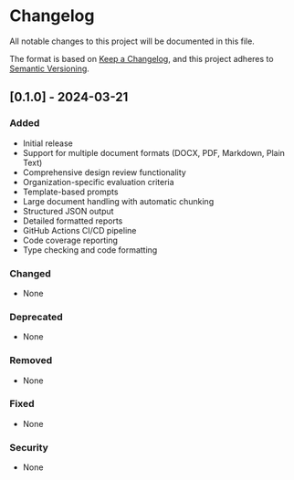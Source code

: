 # Changelog

All notable changes to this project will be documented in this file.

The format is based on [Keep a Changelog](https://keepachangelog.com/en/1.0.0/),
and this project adheres to [Semantic Versioning](https://semver.org/spec/v2.0.0.html).

## [0.1.0] - 2024-03-21

### Added
- Initial release
- Support for multiple document formats (DOCX, PDF, Markdown, Plain Text)
- Comprehensive design review functionality
- Organization-specific evaluation criteria
- Template-based prompts
- Large document handling with automatic chunking
- Structured JSON output
- Detailed formatted reports
- GitHub Actions CI/CD pipeline
- Code coverage reporting
- Type checking and code formatting

### Changed
- None

### Deprecated
- None

### Removed
- None

### Fixed
- None

### Security
- None 